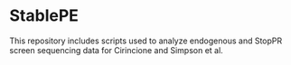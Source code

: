 # StablePE
This repository includes scripts used to analyze endogenous and StopPR screen sequencing data for Cirincione and Simpson et al.
